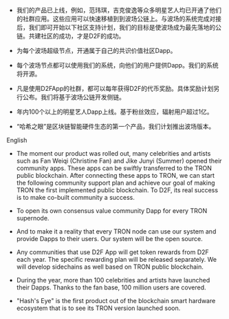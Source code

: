 * 我们的产品已上线，例如，范玮琪，吉克俊逸等众多明星艺人均已开通了他们的社群应用。这些应用可以快速移植到到波场公链上。与波场的系统完成对接后，我们即可开始以下社区支持计划，我们的目标是使波场成为最先落地的公链。共建社区的成功，才是D2F的成功。

* 为每个波场超级节点，开通属于自己的共识价值社区Dapp。

* 每个波场节点都可以使用我们的系统，向他们的用户提供Dapp。我们的系统将开源。

* 凡是使用D2FApp的社群，都可以每年获得D2F的代币奖励。具体奖励计划另行公布。我们将基于波场公链开发侧链。

* 年内100个以上的明星艺人Dapp上线。基于粉丝效应，辐射用户超过1亿。

* “哈希之眼”是区块链智能硬件生态的第一个产品，我们计划推出波场版本。


English


* The moment our product was rolled out, many celebrities and artists such as Fan Weiqi (Christine Fan) and Jike Junyi (Summer) opened their community apps. These apps can be swiftly transferred to the TRON public blockchain. After connecting these apps to TRON, we can start the following community support plan and achieve our goal of making TRON the first implemented public blockchain. To D2F, its real success is to make co-built community a success.

* To open its own consensus value community Dapp for every TRON supernode.

* And to make it a reality that every TRON node can use our system and provide Dapps to their users. Our system will be the open source.

* Any communities that use D2F App will get token rewards from D2F each year. The specific rewarding plan will be released separately. We will develop sidechains as well based on TRON public blockchain.

* During the year, more than 100 celebrities and artists have launched their Dapps. Thanks to the fan base, 100 million users are covered.

* "Hash's Eye" is the first product out of the blockchain smart hardware ecosystem that is to see its TRON version launched soon.
